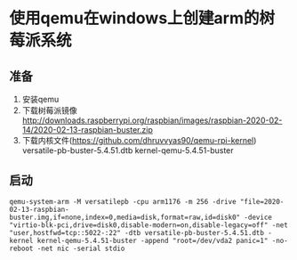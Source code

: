 # 使用qemu在windows上创建arm的树莓派系统

## 准备
1. 安装qemu
2. 下载树莓派镜像 http://downloads.raspberrypi.org/raspbian/images/raspbian-2020-02-14/2020-02-13-raspbian-buster.zip
3. 下载内核文件(https://github.com/dhruvvyas90/qemu-rpi-kernel)
    versatile-pb-buster-5.4.51.dtb
    kernel-qemu-5.4.51-buster
## 启动

```
qemu-system-arm -M versatilepb -cpu arm1176 -m 256 -drive "file=2020-02-13-raspbian-buster.img,if=none,index=0,media=disk,format=raw,id=disk0" -device "virtio-blk-pci,drive=disk0,disable-modern=on,disable-legacy=off" -net "user,hostfwd=tcp::5022-:22" -dtb versatile-pb-buster-5.4.51.dtb -kernel kernel-qemu-5.4.51-buster -append "root=/dev/vda2 panic=1" -no-reboot -net nic -serial stdio

```